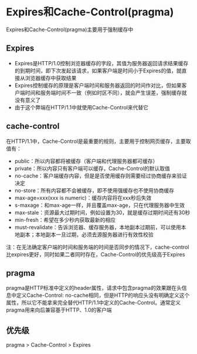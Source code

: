 # Expires和Cache-Control(pragma)

Expires和Cache-Control(pragma)主要用于强制缓存中

## Expires

- Expires是HTTP/1.0控制浏览器缓存的字段，其值为服务器返回请求结果缓存的到期时间，即下次发起该请求，如果客户端是时间小于Expires的值，就直接从浏览器缓存中获取结果
- Expires控制缓存的原理是客户端时间和服务器返回的时间作对比，但如果客户端时间和服务端时间不一致（例如时区不同），就会产生误差，强制缓存就没有意义了
- 由于这个弊端在HTTP/1.1中就使用Cache-Control来代替它

## cache-control

在HTTP/1.1中，Cache-Control是最重要的规则，主要用于控制网页缓存，主要取值有：
 - public：所以内容都将被缓存（客户端和代理服务器都可缓存）
 - private：所以内容只有客户端可以缓存，Cache-Control的默认取值
 - no-cache：客户端缓存内容，但是是否使用缓存则需要经过协商缓存来验证决定
 - no-store：所有内容都不会被缓存，即不使用强缓存也不使用协商缓存
 - max-age=xxx(xxx is numeric)：缓存内容将在xxx秒后失效
 - s-maxage：和max-age一样，并且覆盖max-age，只在代理服务器中生效
 - max-stale：资源最大过期时间，例如设置为30，就是缓存过期时间还有30秒
 - min-fresh：希望在多少秒内获取最新的相应
 - must-revalidate：告诉浏览器、缓存服务器，本地副本过期前，可以使用本地副本；本地副本一旦过期，必须去源服务器进行有效性校验

注：在无法确定客户端的时间和服务端的时间是否同步的情况下，cache-control比expires更好，同时如果二者同时存在，Cache-Control的优先级高于Expires

## pragma

pragma是HTTP标准中定义的header属性，请求中包含pragma的效果跟在头信息中定义Cache-Control: no-cache相同，但是HTTP的响应头没有明确定义这个属性，所以它不能拿来完全替代HTTP/1.1中定义的Cache-Control。通常定义pragma用来向后兼容基于HTTP、1.0的客户端

## 优先级

pragma > Cache-Control > Expires

